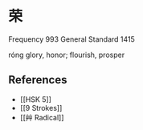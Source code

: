 # 荣
Frequency 993
General Standard 1415

róng
glory, honor; flourish, prosper

## References
- [[HSK 5]]
- [[9 Strokes]]
- [[艸 Radical]]